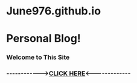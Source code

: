 # June976.github.io
# Personal Blog!
### Welcome to This Site
### ------------>[CLICK HERE](https://june976.github.io/)<-------------
